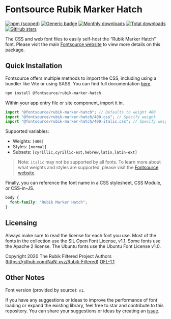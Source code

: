 # Fontsource Rubik Marker Hatch

[![npm (scoped)](https://img.shields.io/npm/v/@fontsource/rubik-marker-hatch?color=brightgreen)](https://www.npmjs.com/package/@fontsource/rubik-marker-hatch) [![Generic badge](https://img.shields.io/badge/fontsource-passing-brightgreen)](https://github.com/fontsource/fontsource) [![Monthly downloads](https://badgen.net/npm/dm/@fontsource/rubik-marker-hatch)](https://github.com/fontsource/fontsource) [![Total downloads](https://badgen.net/npm/dt/@fontsource/rubik-marker-hatch)](https://github.com/fontsource/fontsource) [![GitHub stars](https://img.shields.io/github/stars/fontsource/fontsource.svg?style=social&label=Star)](https://github.com/fontsource/fontsource/stargazers)

The CSS and web font files to easily self-host the “Rubik Marker Hatch” font. Please visit the main [Fontsource website](https://fontsource.org/fonts/rubik-marker-hatch) to view more details on this package.

## Quick Installation

Fontsource offers multiple methods to import the CSS, including using a bundler like Vite or using SASS. You can find full documentation [here](https://fontsource.org/docs/getting-started/introduction).

```javascript
npm install @fontsource/rubik-marker-hatch
```

Within your app entry file or site component, import it in.

```javascript
import "@fontsource/rubik-marker-hatch"; // Defaults to weight 400
import "@fontsource/rubik-marker-hatch/400.css"; // Specify weight
import "@fontsource/rubik-marker-hatch/400-italic.css"; // Specify weight and style
```

Supported variables:
- Weights: `[400]`
- Styles: `[normal]`
- Subsets: `[cyrillic,cyrillic-ext,hebrew,latin,latin-ext]`

> Note: `italic` may not be supported by all fonts. To learn more about what weights and styles are supported, please visit the [Fontsource website](https://fontsource.org/fonts/rubik-marker-hatch).

Finally, you can reference the font name in a CSS stylesheet, CSS Module, or CSS-in-JS.

```css
body {
  font-family: "Rubik Marker Hatch";
}
```

## Licensing
Always make sure to read the license for each font you use. Most of the fonts in the collection use the SIL Open Font License, v1.1. Some fonts use the Apache 2 license. The Ubuntu fonts use the Ubuntu Font License v1.0.

Copyright 2020 The Rubik Filtered Project Authors (https://github.com/NaN-xyz/Rubik-Filtered)
[OFL-1.1](https://openfontlicense.org)

## Other Notes
Font version (provided by source): `v1`.

If you have any suggestions or ideas to improve the performance of font loading or expand the existing library, feel free to star and contribute to this repository. You can share your suggestions or ideas by creating an [issue](https://github.com/fontsource/fontsource/issues).